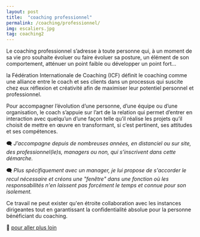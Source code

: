 ```yaml
---
layout: post
title:  "coaching professionnel"
permalink: /coaching/professionnel/
img: escaliers.jpg
tag: coaching2
---
```

Le coaching professionnel s’adresse à toute personne qui, à un moment de sa vie pro souhaite évoluer ou faire évoluer sa posture, un élément de son comportement, atténuer un point faible ou développer un point fort…


la Fédération Internationale de Coaching (ICF) définit le coaching comme une alliance entre le coach et ses clients dans un processus qui suscite chez eux réflexion et créativité afin de maximiser leur potentiel personnel et professionnel.

Pour accompagner l’évolution d’une personne, d’une équipe ou d’une organisation, le coach s’appuie sur l’art de la relation qui permet d’entrer en interaction avec quelqu’un d’une façon telle qu’il réalise les projets qu’il choisit de mettre en œuvre en transformant, si c’est pertinent, ses attitudes et ses compétences.


🗨 *J’accompagne depuis de nombreuses années, en distanciel ou sur site, des professionnel(le)s, managers ou non, qui s’inscrivent dans cette démarche.*

🗨 *Plus spécifiquement avec un manager, je lui propose de s'accorder le recul nécessaire et créons une "fenêtre" dans une fonction où les responsabilités n'en laissent pas forcément le temps et connue pour son isolement.*

Ce travail ne peut exister qu'en étroite collaboration avec les instances dirigeantes tout en garantissant la confidentialité absolue pour la personne bénéficiant du coaching.



👣 [pour aller plus loin](https://acade-fr.github.io/bheema/contact/)
